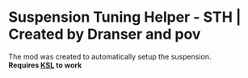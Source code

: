 # Suspension Tuning Helper - STH | Created by Dranser and pov
The mod was created to automatically setup the suspension.  
**Requires [KSL](https://github.com/trbflxr/ksl/releases) to work**
